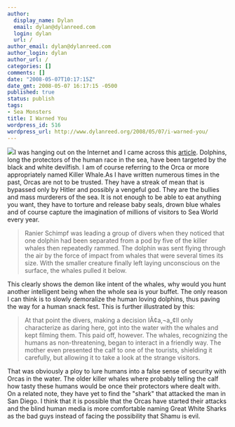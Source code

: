 ```yaml
---
author:
  display_name: Dylan
  email: dylan@dylanreed.com
  login: dylan
  url: /
author_email: dylan@dylanreed.com
author_login: dylan
author_url: /
categories: []
comments: []
date: "2008-05-07T10:17:15Z"
date_gmt: 2008-05-07 16:17:15 -0500
published: true
status: publish
tags:
- Sea Monsters
title: I Warned You
wordpress_id: 516
wordpress_url: http://www.dylanreed.org/2008/05/07/i-warned-you/
---
```


![][1]I was hanging out on the Internet and I came across this [article][2]. Dolphins, long the protectors of the human race in the sea, have been targeted by the black and white devilfish. I am of course referring to the Orca or more appropriately named Killer Whale.As I have written numerous times in the past, Orcas are not to be trusted. They have a streak of mean that is bypassed only by Hitler and possibly a vengeful god. They are the bullies and mass murderers of the sea. It is not enough to be able to eat anything you want, they have to torture and release baby seals, drown blue whales and of course capture the imagination of millions of visitors to Sea World every year.

   [1]: http://inlinethumb25.webshots.com/40600/2248080610103329676S600x600Q85.jpg
   [2]: http://www.environmentalgraffiti.com/ecology/first-time-in-world-history-killer-whales-filmed-hunting/1142

> Ranier Schimpf was leading a group of divers when they noticed that one dolphin had been separated from a pod by five of the killer whales then repeatedly rammed. The dolphin was sent flying through the air by the force of impact from whales that were several times its size. With the smaller creature finally left laying unconscious on the surface, the whales pulled it below.

  
This clearly shows the demon like intent of the whales, why would you hunt another intelligent being when the whole sea is your buffet. The only reason I can think is to slowly demoralize the human loving dolphins, thus paving the way for a human snack fest. This is further illustrated by this:

> At that point the divers, making a decision IÃ¢a‚¬a„¢ll only characterize as daring here, got into the water with the whales and kept filming them. This paid off, however. The whales, recognizing the humans as non-threatening, began to interact in a friendly way. The mother even presented the calf to one of the tourists, shielding it carefully, but allowing it to take a look at the strange visitors.

  
That was obviously a ploy to lure humans into a false sense of security with Orcas in the water. The older killer whales where probably telling the calf how tasty these humans would be once their protectors where dealt with. On a related note, they have yet to find the "shark" that attacked the man in San Diego. I think that it is possible that the Orcas have started their attacks and the blind human media is more comfortable naming Great White Sharks as the bad guys instead of facing the possibility that Shamu is evil.
